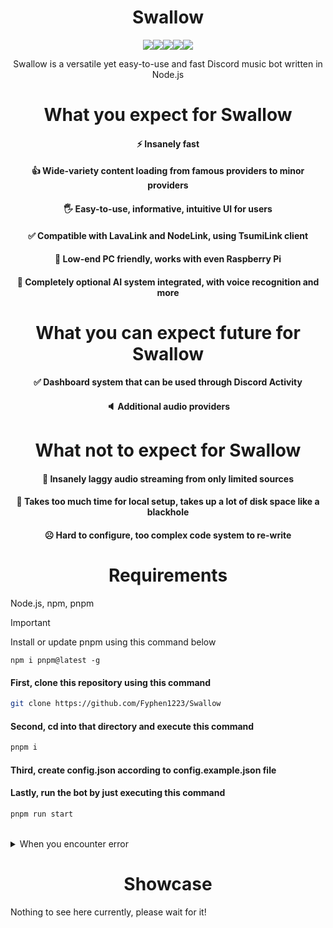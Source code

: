 <h1 align="center">Swallow</h1>

<div align="center">
<img src="https://img.shields.io/badge/-Node.js-339933.svg?logo=node.js&style=for-the-badge"><img src="https://img.shields.io/badge/-Npm-CB3837.svg?logo=npm&style=for-the-badge"><img src="https://img.shields.io/badge/-Pnpm-BD081C.svg?logo=pnpm&style=for-the-badge"><img src="https://img.shields.io/badge/-Eslint-4B32C3.svg?logo=eslint&style=for-the-badge"><img src="https://img.shields.io/badge/-Prettier-F7B93E.svg?logo=prettier&style=for-the-badge">
</div>

<div align="center">

Swallow is a versatile yet easy-to-use and fast Discord music bot written in Node.js

<h1 align="center">What you expect for Swallow</h1>

#### ⚡ Insanely fast

#### 👍 Wide-variety content loading from famous providers to minor providers

#### 🖐️ Easy-to-use, informative, intuitive UI for users

#### ✅ Compatible with LavaLink and NodeLink, using TsumiLink client

#### 🤤 Low-end PC friendly, works with even Raspberry Pi

#### 🧠 Completely optional AI system integrated, with voice recognition and more

<h1 align="center">What you can expect future for Swallow</h1>

#### ✅ Dashboard system that can be used through Discord Activity

#### 🔈 Additional audio providers

<h1 align="center">What not to expect for Swallow</h1>

#### 🤮 Insanely laggy audio streaming from only limited sources

#### 🫠 Takes too much time for local setup, takes up a lot of disk space like a blackhole

#### ☹ Hard to configure, too complex code system to re-write

</div>

<h1 align="center">Requirements</h1>

Node.js, npm, pnpm

> [!IMPORTANT]
> Install or update pnpm using this command below
> 
> `npm i pnpm@latest -g`

#### First, clone this repository using this command

```bash
git clone https://github.com/Fyphen1223/Swallow
```

#### Second, cd into that directory and execute this command

```bash
pnpm i
```

#### Third, create config.json according to config.example.json file

#### Lastly, run the bot by just executing this command

```bash
pnpm run start
```

<br>

<details>

<summary>When you encounter error</summary>

First, please make sure that you have installed Node.js and pnpm correctly.

Second, try removing `node_modules` folder and re-install packages.

Third, make sure Lava/NodeLink is running if you configured it in config.json.

Lastly, if you still have a problem, please create an issue and let me know!

</details>

<h1 align="center">Showcase</h1>
Nothing to see here currently, please wait for it!
